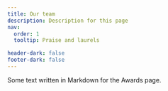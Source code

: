 ```yaml
---
title: Our team
description: Description for this page
nav:
  order: 1
  tooltip: Praise and laurels

header-dark: false
footer-dark: false
---
```


Some text written in Markdown for the Awards page.
